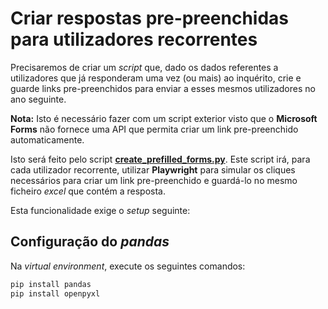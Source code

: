 # Criar respostas pre-preenchidas para utilizadores recorrentes

Precisaremos de criar um *script* que, dado os dados referentes a utilizadores que já responderam uma vez (ou mais) ao inquérito, crie e guarde links pre-preenchidos para enviar a esses mesmos utilizadores no ano seguinte.

**Nota:** Isto é necessário fazer com um script exterior visto que o **Microsoft Forms** não fornece uma API que permita criar um link pre-preenchido automaticamente.

Isto será feito pelo script [**create_prefilled_forms.py**](../../src/create_prefilled_form.py). Este script irá, para cada utilizador recorrente, utilizar **Playwright** para simular os cliques necessários para criar um link pre-preenchido e guardá-lo no mesmo ficheiro *excel* que contém a resposta.

Esta funcionalidade exige o *setup* seguinte:

## Configuração do *pandas*

Na *virtual environment*, execute os seguintes comandos:

```sh
pip install pandas
pip install openpyxl
```